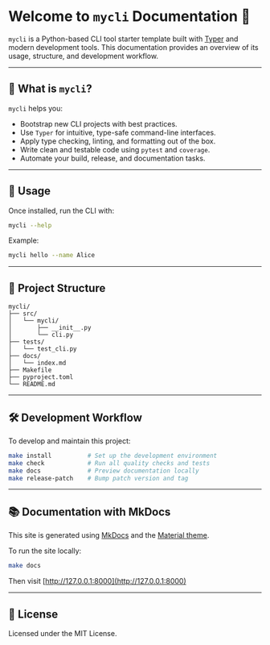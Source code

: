 # Welcome to `mycli` Documentation 📘

`mycli` is a Python-based CLI tool starter template built with [Typer](https://typer.tiangolo.com/) and modern development tools. This documentation provides an overview of its usage, structure, and development workflow.

---

## 🚀 What is `mycli`?

`mycli` helps you:

- Bootstrap new CLI projects with best practices.
- Use `Typer` for intuitive, type-safe command-line interfaces.
- Apply type checking, linting, and formatting out of the box.
- Write clean and testable code using `pytest` and `coverage`.
- Automate your build, release, and documentation tasks.

---

## 🧪 Usage

Once installed, run the CLI with:

```bash
mycli --help
```

Example:

```bash
mycli hello --name Alice
```

---

## 🧱 Project Structure

```
mycli/
├── src/
│   └── mycli/
│       ├── __init__.py
│       └── cli.py
├── tests/
│   └── test_cli.py
├── docs/
│   └── index.md
├── Makefile
├── pyproject.toml
└── README.md
```

---

## 🛠 Development Workflow

To develop and maintain this project:

```bash
make install          # Set up the development environment
make check            # Run all quality checks and tests
make docs             # Preview documentation locally
make release-patch    # Bump patch version and tag
```

---

## 📚 Documentation with MkDocs

This site is generated using [MkDocs](https://www.mkdocs.org/) and the [Material theme](https://squidfunk.github.io/mkdocs-material/).

To run the site locally:

```bash
make docs
```

Then visit [http://127.0.0.1:8000](http://127.0.0.1:8000)

---

## 📄 License

Licensed under the MIT License.

